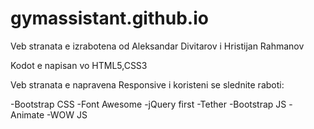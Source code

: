 # gymassistant.github.io

Veb stranata e izrabotena od Aleksandar Divitarov i Hristijan Rahmanov

Kodot e napisan vo HTML5,CSS3

Veb stranata e napravena Responsive i koristeni se slednite raboti:

-Bootstrap CSS
-Font Awesome
-jQuery first
-Tether
-Bootstrap JS
-Animate 
-WOW JS
